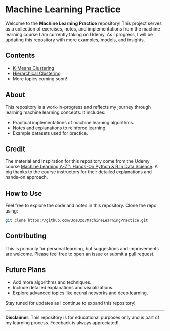 # Machine Learning Practice

Welcome to the **Machine Learning Practice** repository! This project serves as a collection of exercises, notes, and implementations from the machine learning course I am currently taking on Udemy. As I progress, I will be updating this repository with more examples, models, and insights.

## Contents
- [K-Means Clustering](./part_4_clustering/Kmeans-clustering/)
- [Hierarchical Clustering](./part_4_clustering/hierarchical-clustering/)
- More topics coming soon!

## About
This repository is a work-in-progress and reflects my journey through learning machine learning concepts. It includes:
- Practical implementations of machine learning algorithms.
- Notes and explanations to reinforce learning.
- Example datasets used for practice.

## Credit
The material and inspiration for this repository come from the Udemy course [Machine Learning A-Z™: Hands-On Python & R In Data Science](https://www.udemy.com/course/machinelearning/). A big thanks to the course instructors for their detailed explanations and hands-on approach.

## How to Use
Feel free to explore the code and notes in this repository. Clone the repo using:

```bash
git clone https://github.com/JoeUzo/MachineLearningPractice.git
```

## Contributing
This is primarily for personal learning, but suggestions and improvements are welcome. Please feel free to open an issue or submit a pull request.

## Future Plans
- Add more algorithms and techniques.
- Include detailed explanations and visualizations.
- Explore advanced topics like neural networks and deep learning.

Stay tuned for updates as I continue to expand this repository!

---

**Disclaimer**: This repository is for educational purposes only and is part of my learning process. Feedback is always appreciated!
